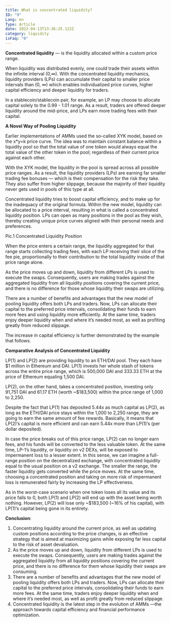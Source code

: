 ```yaml
---
title: What is concentrated liquidity?
ID: "9"
Lang: en
Type: Article
date: 2022-04-13T13:36:25.122Z
category: liquidity
isFaq: "0"
---
```

**Сoncentrated liquidity** — is the liquidity allocated within a custom price range. 

When liquidity was distributed evenly, one could trade their assets within the infinite interval (0,∞). With the concentrated liquidity mechanics, liquidity providers (LPs) can accumulate their capital to smaller price intervals than (0, ∞) which enables individualized price curves, higher capital efficiency and deeper liquidity for traders.

In a stablecoin/stablecoin pair, for example, an LP may choose to allocate capital solely to the 0.99 - 1.01 range. As a result, traders are offered deeper liquidity around the mid-price, and LPs earn more trading fees with their capital. 

**A Novel Way of Pooling Liquidity**

Earlier implementations of AMMs used the so-called XYK model, based on the x*y=k price curve. The idea was to maintain constant balance within a liquidity pool so that the total value of one token would always equal the total value of the other token in the pool; regardless of their current price against each other.

With the XYK model, the liquidity in the pool is spread across all possible price ranges. As a result, the liquidity providers (LPs) are earning far smaller trading fee bonuses — which is their compensation for the risk they take. They also suffer from higher slippage, because the majority of their liquidity never gets used in pools of this type at all.

Concentrated liquidity tries to boost capital efficiency, and to make up for the inadequacy of the original formula. Within the new model, liquidity can be allocated to a price interval, resulting in what is called a concentrated liquidity position. LPs can open as many positions in the pool as they wish, thereby creating unique price curves aligned with their personal needs and preferences.

Pic.1 Concentrated Liquidity Position

When the price enters a certain range, the liquidity aggregated for that range starts collecting trading fees, with each LP receiving their slice of the fee pie, proportionally to their contribution to the total liquidity inside of that price range alone.

As the price moves up and down, liquidity from different LPs is used to execute the swaps. Consequently, users are making trades against the aggregated liquidity from all liquidity positions covering the current price, and there is no difference for those whose liquidity their swaps are utilizing.

There are a number of benefits and advantages that the new model of pooling liquidity offers both LPs and traders. Now, LPs can allocate their capital to the preferred price intervals, consolidating their funds to earn more fees and using liquidity more efficiently. At the same time, traders enjoy deeper liquidity when and where it’s needed most, as well as profiting greatly from reduced slippage.

The increase in capital efficiency is further demonstrated by the example that follows.

**Comparative Analysis of Concentrated Liquidity**

LP(1) and LP(2) are providing liquidity to an ETH/DAI pool. They each have $1 million in Ethereum and DAI. LP(1) invests her whole stash of tokens across the entire price range, which is 500,000 DAI and 333.33 ETH at the price of Ethereum equaling 1,500 DAI.

LP(2), on the other hand, takes a concentrated position, investing only 91,751 DAI and 61.17 ETH (worth ~$183,500) within the price range of 1,000 to 2,250.

Despite the fact that LP(1) has deposited 5.44x as much capital as LP(2), as long as the ETH/DAI price stays within the 1,000 to 2,250 range, they are going to earn the same amount of fee rewards. Basically, it means that  LP(2)’s capital is more efficient and can earn 5.44x more than LP(1)’s (per dollar deposited).

In case the price breaks out of this price range, LP(2) can no longer earn fees, and his funds will be converted to the less valuable token. At the same time, LP-1’s liquidity, or liquidity on v2 DEXs, will be exposed to impermanent loss to a lesser extent. In this sense, we can imagine a full-range position on the decentralized exchange, with concentrated liquidity equal to the usual position on a v2 exchange. The smaller the range, the faster liquidity gets converted while the price moves. At the same time, choosing a concentrated position and taking on more risk of impermanent loss is remunerated fairly by increasing the LP effectiveness.

As in the worst-case scenario when one token loses all its value and its price falls to 0, both LP(1) and LP(2) will end up with the asset being worth nothing. However, LP(2) will lose only \~$183,500 (\~16% of his capital), with LP(1)’s capital being gone in its entirety.

**Conclusion**:

1. Concentrating liquidity around the current price, as well as updating custom positions according to the price changes, is an effective strategy that is aimed at maximizing gains while exposing far less capital to the risk of asset devaluation.
2. As the price moves up and down, liquidity from different LPs is used to execute the swaps. Consequently, users are making trades against the aggregated liquidity from all liquidity positions covering the current price, and there is no difference for them whose liquidity their swaps are consuming.
3. There are a number of benefits and advantages that the new model of pooling liquidity offers both LPs and traders. Now, LPs can allocate their capital to the preferred price intervals, consolidating their funds to earn more fees. At the same time, traders enjoy deeper liquidity when and where it’s needed most, as well as profit greatly from reduced slippage.
4. Concentrated liquidity is the latest step in the evolution of AMMs —the approach towards capital efficiency and financial performance optimization.